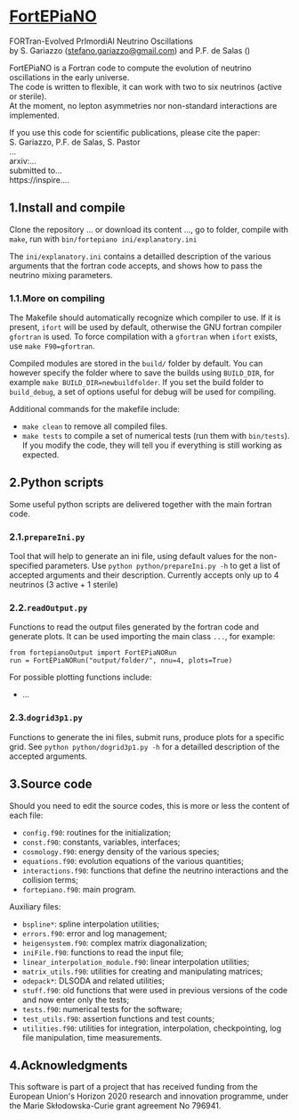 # [FortEPiaNO](https://bitbucket.org/ahep_cosmo/piano/)
FORTran-Evolved PrImordiAl Neutrino Oscillations  
by S. Gariazzo (stefano.gariazzo@gmail.com) and P.F. de Salas ()

FortEPiaNO is a Fortran code to compute the evolution of neutrino oscillations in the early universe.  
The code is written to flexible, it can work with two to six neutrinos (active or sterile).  
At the moment, no lepton asymmetries nor non-standard interactions are implemented.

If you use this code for scientific publications, please cite the paper:  
S. Gariazzo, P.F. de Salas, S. Pastor  
...  
arxiv:...  
submitted to...  
https://inspire....  

## 1.Install and compile
Clone the repository ... or download its content ..., go to folder, compile with `make`, run with `bin/fortepiano ini/explanatory.ini`

The `ini/explanatory.ini` contains a detailled description of the various arguments that the fortran code accepts, and shows how to pass the neutrino mixing parameters.

### 1.1.More on compiling
The Makefile should automatically recognize which compiler to use.
If it is present, `ifort` will be used by default, otherwise the GNU fortran compiler `gfortran` is used.
To force compilation with a `gfortran` when `ifort` exists, use `make F90=gfortran`.

Compiled modules are stored in the `build/` folder by default. You can however specify the folder where to save the builds using `BUILD_DIR`, for example `make BUILD_DIR=newbuildfolder`.
If you set the build folder to `build_debug`, a set of options useful for debug will be used for compiling.

Additional commands for the makefile include:
* `make clean` to remove all compiled files.
* `make tests` to compile a set of numerical tests (run them with `bin/tests`). If you modify the code, they will tell you if everything is still working as expected.

## 2.Python scripts
Some useful python scripts are delivered together with the main fortran code.

### 2.1.`prepareIni.py`
Tool that will help to generate an ini file, using default values for the non-specified parameters.
Use `python python/prepareIni.py -h` to get a list of accepted arguments and their description.
Currently accepts only up to 4 neutrinos (3 active + 1 sterile)

### 2.2.`readOutput.py`
Functions to read the output files generated by the fortran code and generate plots.
It can be used importing the main class `...`, for example:
```
from fortepianoOutput import FortEPiaNORun
run = FortEPiaNORun("output/folder/", nnu=4, plots=True)
```
For possible plotting functions include:
* ...

### 2.3.`dogrid3p1.py`
Functions to generate the ini files, submit runs, produce plots for a specific grid.
See `python python/dogrid3p1.py -h` for a detailled description of the accepted arguments.

## 3.Source code
Should you need to edit the source codes, this is more or less the content of each file:
* `config.f90`: routines for the initialization;
* `const.f90`: constants, variables, interfaces;
* `cosmology.f90`: energy density of the various species;
* `equations.f90`: evolution equations of the various quantities;
* `interactions.f90`: functions that define the neutrino interactions and the collision terms;
* `fortepiano.f90`: main program.

Auxiliary files:
* `bspline*`: spline interpolation utilities;
* `errors.f90`: error and log management;
* `heigensystem.f90`: complex matrix diagonalization;
* `iniFile.f90`: functions to read the input file;
* `linear_interpolation_module.f90`: linear interpolation utilities;
* `matrix_utils.f90`: utilities for creating and manipulating matrices;
* `odepack*`: DLSODA and related utilities;
* `stuff.f90`: old functions that were used in previous versions of the code and now enter only the tests;
* `tests.f90`: numerical tests for the software;
* `test_utils.f90`: assertion functions and test counts;
* `utilities.f90`: utilities for integration, interpolation, checkpointing, log file manipulation, time measurements.

## 4.Acknowledgments
This software is part of a project that has received funding from the European Union's Horizon 2020 research and innovation programme, under the Marie Skłodowska-Curie grant agreement No 796941.
